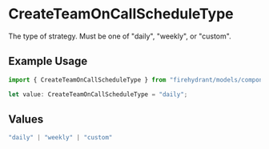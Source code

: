# CreateTeamOnCallScheduleType

The type of strategy. Must be one of "daily", "weekly", or "custom".

## Example Usage

```typescript
import { CreateTeamOnCallScheduleType } from "firehydrant/models/components";

let value: CreateTeamOnCallScheduleType = "daily";
```

## Values

```typescript
"daily" | "weekly" | "custom"
```